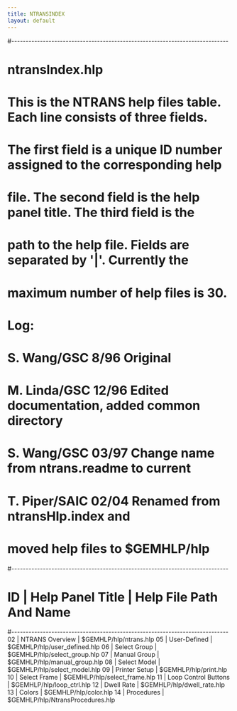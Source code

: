 ```yaml
---
title: NTRANSINDEX
layout: default
---
```


#----------------------------------------------------------------------------
#
# ntransIndex.hlp
#
# This is the NTRANS help files table.  Each line consists of three fields.
# The first field is a unique ID number assigned to the corresponding help
# file.  The second field is the help panel title.  The third field is the
# path to the help file.  Fields are separated by '|'.  Currently the
# maximum number of help files is 30.
#
# Log:
# S. Wang/GSC		 8/96	Original
# M. Linda/GSC		12/96	Edited documentation, added common directory
# S. Wang/GSC           03/97   Change name from ntrans.readme to current
# T. Piper/SAIC		02/04	Renamed from ntransHlp.index and 
#					moved help files to $GEMHLP/hlp
#----------------------------------------------------------------------------
#
# ID | Help Panel Title		| Help File Path And Name
#----------------------------------------------------------------------------
02   | NTRANS Overview		| $GEMHLP/hlp/ntrans.hlp
05   | User-Defined		| $GEMHLP/hlp/user_defined.hlp
06   | Select Group	 	| $GEMHLP/hlp/select_group.hlp
07   | Manual Group 		| $GEMHLP/hlp/manual_group.hlp
08   | Select Model		| $GEMHLP/hlp/select_model.hlp
09   | Printer Setup		| $GEMHLP/hlp/print.hlp
10   | Select Frame 		| $GEMHLP/hlp/select_frame.hlp
11   | Loop Control Buttons	| $GEMHLP/hlp/loop_ctrl.hlp
12   | Dwell Rate		| $GEMHLP/hlp/dwell_rate.hlp
13   | Colors			| $GEMHLP/hlp/color.hlp
14   | Procedures               | $GEMHLP/hlp/NtransProcedures.hlp
